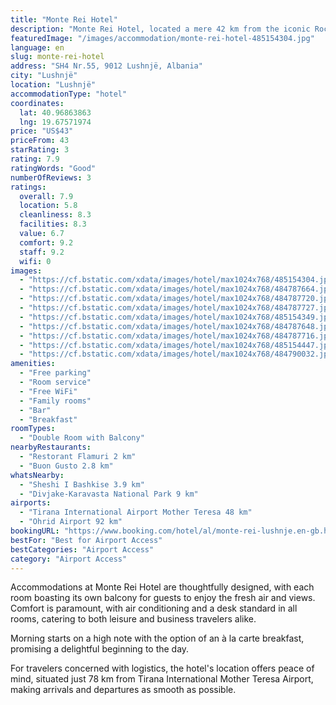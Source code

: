 ```yaml
---
title: "Monte Rei Hotel"
description: "Monte Rei Hotel, located a mere 42 km from the iconic Rock of Kavaje in Lushnjë, stands out for its comprehensive amenities and serene setting."
featuredImage: "/images/accommodation/monte-rei-hotel-485154304.jpg"
language: en
slug: monte-rei-hotel
address: "SH4 Nr.55, 9012 Lushnjë, Albania"
city: "Lushnjë"
location: "Lushnjë"
accommodationType: "hotel"
coordinates:
  lat: 40.96863863
  lng: 19.67571974
price: "US$43"
priceFrom: 43
starRating: 3
rating: 7.9
ratingWords: "Good"
numberOfReviews: 3
ratings:
  overall: 7.9
  location: 5.8
  cleanliness: 8.3
  facilities: 8.3
  value: 6.7
  comfort: 9.2
  staff: 9.2
  wifi: 0
images:
  - "https://cf.bstatic.com/xdata/images/hotel/max1024x768/485154304.jpg?k=ba9f6c3f173d74e6b5ae0fb1b549234a062aebbca85a3adcb57681e01e2d0fac&o=&hp=1"
  - "https://cf.bstatic.com/xdata/images/hotel/max1024x768/484787664.jpg?k=bb42bc486c99573317a6f0dfdffcea40366a91c7b9a34fe3560de8b8027db699&o=&hp=1"
  - "https://cf.bstatic.com/xdata/images/hotel/max1024x768/484787720.jpg?k=60ed75214747c8aa8a9339bf2fb3604d584ae68391f287125305827e8b323c15&o=&hp=1"
  - "https://cf.bstatic.com/xdata/images/hotel/max1024x768/484787727.jpg?k=baf82421f2f1c43ce4ae050b1abba59bc859fae681864923687995538a515a95&o=&hp=1"
  - "https://cf.bstatic.com/xdata/images/hotel/max1024x768/485154349.jpg?k=89a16cb0f87691a73d0a1ca4c4331e5c0593dd46e24431f1c9da76fd8067c72c&o=&hp=1"
  - "https://cf.bstatic.com/xdata/images/hotel/max1024x768/484787648.jpg?k=e3299bf20706e5b85b9d50a655c7b7596edcd2d01b167c5e054c1f4e000591a4&o=&hp=1"
  - "https://cf.bstatic.com/xdata/images/hotel/max1024x768/484787716.jpg?k=fc2fc3b8f4cd0924fa4ec47115924dc25af683f6047dd80c734c4b6144f5b527&o=&hp=1"
  - "https://cf.bstatic.com/xdata/images/hotel/max1024x768/485154447.jpg?k=93994c4df9a1d989c47d1de30bbf62714ac184f962bdfe6b8c3cfdf809213397&o=&hp=1"
  - "https://cf.bstatic.com/xdata/images/hotel/max1024x768/484790032.jpg?k=e4b5f3c0eeda01ec7cbca6707b1dce47ad2fb76df116219cfca9fdc65469eb4c&o=&hp=1"
amenities:
  - "Free parking"
  - "Room service"
  - "Free WiFi"
  - "Family rooms"
  - "Bar"
  - "Breakfast"
roomTypes:
  - "Double Room with Balcony"
nearbyRestaurants:
  - "Restorant Flamuri 2 km"
  - "Buon Gusto 2.8 km"
whatsNearby:
  - "Sheshi I Bashkise 3.9 km"
  - "Divjake-Karavasta National Park 9 km"
airports:
  - "Tirana International Airport Mother Teresa 48 km"
  - "Ohrid Airport 92 km"
bookingURL: "https://www.booking.com/hotel/al/monte-rei-lushnje.en-gb.html?aid=8035640"
bestFor: "Best for Airport Access"
bestCategories: "Airport Access"
category: "Airport Access"
---
```


Accommodations at Monte Rei Hotel are thoughtfully designed, with each room boasting its own balcony for guests to enjoy the fresh air and views. Comfort is paramount, with air conditioning and a desk standard in all rooms, catering to both leisure and business travelers alike.

Morning starts on a high note with the option of an à la carte breakfast, promising a delightful beginning to the day.

For travelers concerned with logistics, the hotel's location offers peace of mind, situated just 78 km from Tirana International Mother Teresa Airport, making arrivals and departures as smooth as possible.